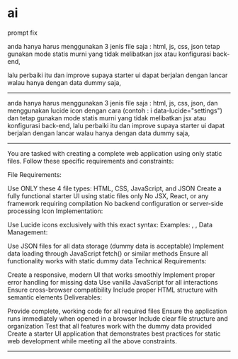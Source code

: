 # ai

prompt fix

anda hanya harus menggunakan 3 jenis file saja : html, js, css, json
tetap gunakan mode statis murni yang tidak melibatkan jsx atau konfigurasi back-end,

lalu perbaiki itu dan improve supaya starter ui dapat berjalan dengan lancar walau hanya dengan data dummy saja,

-------------------------

anda hanya harus menggunakan 3 jenis file saja : html, js, css, json, dan menggunakan lucide icon dengan cara (contoh : i data-lucide="settings") dan
tetap gunakan mode statis murni yang tidak melibatkan jsx atau konfigurasi back-end, lalu perbaiki itu dan improve supaya starter ui dapat berjalan dengan lancar walau hanya dengan data dummy saja,

-------------------------

You are tasked with creating a complete web application using only static files. Follow these specific requirements and constraints:

File Requirements:

Use ONLY these 4 file types: HTML, CSS, JavaScript, and JSON
Create a fully functional starter UI using static files only
No JSX, React, or any framework requiring compilation
No backend configuration or server-side processing
Icon Implementation:

Use Lucide icons exclusively with this exact syntax: <i data-lucide="icon-name"></i>
Examples: <i data-lucide="settings"></i>, <i data-lucide="user"></i>, <i data-lucide="home"></i>
Data Management:

Use JSON files for all data storage (dummy data is acceptable)
Implement data loading through JavaScript fetch() or similar methods
Ensure all functionality works with static dummy data
Technical Requirements:

Create a responsive, modern UI that works smoothly
Implement proper error handling for missing data
Use vanilla JavaScript for all interactions
Ensure cross-browser compatibility
Include proper HTML structure with semantic elements
Deliverables:

Provide complete, working code for all required files
Ensure the application runs immediately when opened in a browser
Include clear file structure and organization
Test that all features work with the dummy data provided
Create a starter UI application that demonstrates best practices for static web development while meeting all the above constraints.

-------------------------

